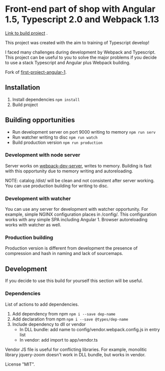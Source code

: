 # Front-end part of shop with Angular 1.5, Typescript 2.0 and Webpack 1.13

[Link to build project](http://return0.ru/type/) .

This project was created with the aim to training of Typescript develop!

I faced many challenges during development by Webpack and Typescript. This project can be useful to you to solve the major problems if you decide to use a stack Typescript and Angular plus Webpack building.

Fork of [first-project-angular-1](https://github.com/oops-wrong/first-project-angular-1).

## Installation

1. Install dependencies `npm install`
2. Build project

## Building opportunities

* Run development server on port 9000 writing to memory `npm run serv`
* Run watcher writing to disc `npm run watch`
* Build production version `npm run production`

### Development with node server

Server works on [webpack-dev-server](https://webpack.github.io/docs/webpack-dev-server.html), writes to memory.
Building is fast with this opportunity due to memory writing and autoreloading.

NOTE: catalog /dist/ will be clean and not consistent after server working. You can use production building for writing to disc.

### Development with watcher

You can use any server for development with watcher opportunity. For example, simple NGINX configuration places in /config/. This configuration works with any simple SPA including Angular 1.
Browser autoreloading works with watcher as well.

### Production building

Production version is different from development the presence of compression and hash in naming and lack of sourcemaps.

## Development

If you decide to use this build for yourself this section will be useful.

### Dependencies

List of actions to add dependencies.

1. Add dependency from npm `npm i --save dep-name`
2. Add declaration from npm `npm i --save @types/dep-name`
3. Include dependency to dll or vendor
    * In DLL bundle: add name to config/vendor.webpack.config.js in entry list
    * In vendor: add import to app/vendor.ts

Vendor JS file is useful for conflicting libraries. For example, monolitic library jquery-zoom doesn't work in DLL bundle, but works in vendor.

License "MIT".